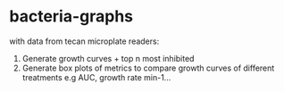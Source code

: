 # bacteria-graphs

with data from tecan microplate readers: 

1. Generate growth curves + top n most inhibited 
2. Generate box plots of metrics to compare growth curves of different treatments e.g AUC, growth rate min-1...

